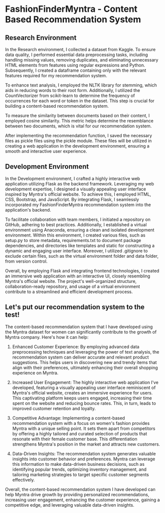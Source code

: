 # FashionFinderMyntra - Content Based Recommendation System

## Research Environment
In the Research environment, I collected a dataset from Kaggle. To ensure data quality, I performed essential data preprocessing tasks, including handling missing values, removing duplicates, and eliminating unnecessary HTML elements from features using regular expressions and Python. Subsequently, I created a dataframe containing only with the relevant features required for my recommendation system.

To enhance text analysis, I employed the NLTK library for stemming, which aids in reducing words to their root form. Additionally, I utilized the CountVectorizer from scikit-learn to determine the frequency of occurrences for each word or token in the dataset. This step is crucial for building a content-based recommendation system.

To measure the similarity between documents based on their content, I employed cosine similarity. This metric helps determine the resemblance between two documents, which is vital for our recommendation system.

After implementing the recommendation function, I saved the necessary files as pickle files using the pickle module. These files will be utilized in creating a web application in the development environment, ensuring a smooth and interactive user experience.


## Development Environment
In the Development environment, I crafted a highly interactive web application utilizing Flask as the backend framework. Leveraging my web development expertise, I designed a visually appealing user interface inspired by Myntra's official website. To achieve this, I employed HTML, CSS, Bootstrap, and JavaScript. By integrating Flask, I seamlessly incorporated my FashionFinderMyntra recommendation system into the application's backend.

To facilitate collaboration with team members, I initiated a repository on GitHub, adhering to best practices. Additionally, I established a virtual environment using Anaconda, ensuring a clean and isolated development environment. Within this environment, I created various files, such as setup.py to store metadata, requirements.txt to document package dependencies, and directories like templates and static for constructing a dynamic and engaging user interface. Moreover, I utilized .gitignore to exclude certain files, such as the virtual environment folder and data folder, from version control.

Overall, by employing Flask and integrating frontend technologies, I created an immersive web application with an interactive UI, closely resembling Myntra's official website. The project's well-organized structure, collaboration-ready repository, and usage of a virtual environment contribute to a streamlined and efficient development process.

## Let's put our recommendation system to the test!


The content-based recommendation system that I have developed using the Myntra dataset for women can significantly contribute to the growth of Myntra company. Here's how it can help:

1) Enhanced Customer Experience: By employing advanced data preprocessing techniques and leveraging the power of text analysis, the recommendation system can deliver accurate and relevant product suggestions. This helps users in discovering new and trendy items that align with their preferences, ultimately enhancing their overall shopping experience on Myntra.

2) Increased User Engagement: The highly interactive web application I've developed, featuring a visually appealing user interface reminiscent of Myntra's official website, creates an immersive experience for users. This captivating platform keeps users engaged, increasing their time spent on the website and reducing bounce rates. This, in turn, leads to improved customer retention and loyalty.

3) Competitive Advantage: Implementing a content-based recommendation system with a focus on women's fashion provides Myntra with a unique selling point. It sets them apart from competitors by offering a highly tailored and curated selection of products that resonate with their female customer base. This differentiation strengthens Myntra's position in the market and attracts new customers.

4) Data-Driven Insights: The recommendation system generates valuable insights into customer behavior and preferences. Myntra can leverage this information to make data-driven business decisions, such as identifying popular trends, optimizing inventory management, and tailoring marketing strategies to target specific customer segments effectively.

Overall, the content-based recommendation system I have developed can help Myntra drive growth by providing personalized recommendations, increasing user engagement, enhancing the customer experience, gaining a competitive edge, and leveraging valuable data-driven insights.
